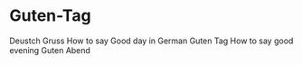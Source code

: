 # Guten-Tag
Deustch Gruss
How to say Good day in German
Guten Tag
How to say good evening
Guten Abend
